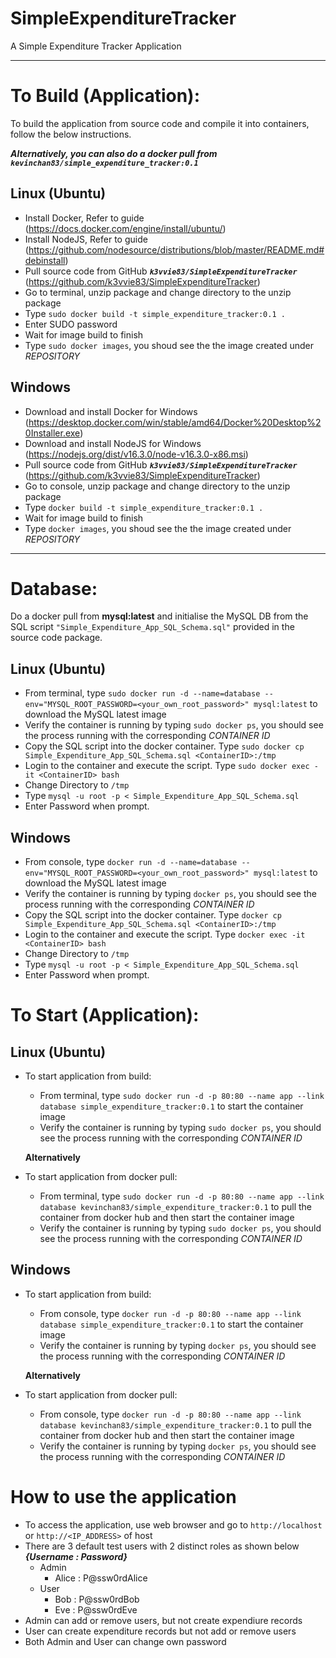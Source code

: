 # SimpleExpenditureTracker
A Simple Expenditure Tracker Application

----

To Build (Application):
===

To build the application from source code and compile it into containers, follow the below instructions. 

***Alternatively, you can also do a docker pull from `kevinchan83/simple_expenditure_tracker:0.1`***

Linux (Ubuntu)
---------------
- Install Docker, Refer to guide (https://docs.docker.com/engine/install/ubuntu/)
- Install NodeJS, Refer to guide (https://github.com/nodesource/distributions/blob/master/README.md#debinstall)
- Pull source code from GitHub ***`k3vvie83/SimpleExpenditureTracker`*** (https://github.com/k3vvie83/SimpleExpenditureTracker)
- Go to terminal, unzip package and change directory to the unzip package
- Type `sudo docker build -t simple_expenditure_tracker:0.1 .` 
- Enter SUDO password
- Wait for image build to finish
- Type `sudo docker images`, you shoud see the the image created under *REPOSITORY*

Windows
-------
- Download and install Docker for Windows (https://desktop.docker.com/win/stable/amd64/Docker%20Desktop%20Installer.exe)
- Download and install NodeJS for Windows (https://nodejs.org/dist/v16.3.0/node-v16.3.0-x86.msi)
- Pull source code from GitHub ***`k3vvie83/SimpleExpenditureTracker`*** (https://github.com/k3vvie83/SimpleExpenditureTracker)
- Go to console, unzip package and change directory to the unzip package
- Type `docker build -t simple_expenditure_tracker:0.1 .`
- Wait for image build to finish
- Type `docker images`, you shoud see the the image created under *REPOSITORY*

----
Database:
==
Do a docker pull from **mysql:latest** and initialise the MySQL DB from the SQL script `"Simple_Expenditure_App_SQL_Schema.sql"` provided in the source code package.


Linux (Ubuntu)
---------------
- From terminal, type `sudo docker run -d --name=database --env="MYSQL_ROOT_PASSWORD=<your_own_root_password>" mysql:latest` to download the MySQL latest image 
- Verify the container is running by typing `sudo docker ps`, you should see the process running with the corresponding *CONTAINER ID*
- Copy the SQL script into the docker container. Type `sudo docker cp Simple_Expenditure_App_SQL_Schema.sql <ContainerID>:/tmp`
- Login to the container and execute the script. Type `sudo docker exec -it <ContainerID> bash`
- Change Directory to `/tmp`
- Type `mysql -u root -p < Simple_Expenditure_App_SQL_Schema.sql `
- Enter Password when prompt.                                                              

Windows
-------
- From console, type `docker run -d --name=database --env="MYSQL_ROOT_PASSWORD=<your_own_root_password>" mysql:latest` to download the MySQL latest image 
- Verify the container is running by typing `docker ps`, you should see the process running with the corresponding *CONTAINER ID*
- Copy the SQL script into the docker container. Type `docker cp Simple_Expenditure_App_SQL_Schema.sql <ContainerID>:/tmp`
- Login to the container and execute the script. Type `docker exec -it <ContainerID> bash`
- Change Directory to `/tmp`
- Type `mysql -u root -p < Simple_Expenditure_App_SQL_Schema.sql`
- Enter Password when prompt.  

                                                                
To Start (Application):
====
Linux (Ubuntu)
---------------
- To start application from build:
  - From terminal, type `sudo docker run -d -p 80:80 --name app --link database simple_expenditure_tracker:0.1` to start the container image
  - Verify the container is running by typing `sudo docker ps`, you should see the process running with the corresponding *CONTAINER ID*
  
  **Alternatively**
  
- To start application from docker pull:
  - From terminal, type `sudo docker run -d -p 80:80 --name app --link database kevinchan83/simple_expenditure_tracker:0.1` to pull the container from docker hub and then start the container image
  - Verify the container is running by typing `sudo docker ps`, you should see the process running with the corresponding *CONTAINER ID*

Windows
-------
- To start application from build:
  - From console, type `docker run -d -p 80:80 --name app --link database simple_expenditure_tracker:0.1` to start the container image
  - Verify the container is running by typing `docker ps`, you should see the process running with the corresponding *CONTAINER ID*
  
  **Alternatively**
  
- To start application from docker pull:
  - From console, type `docker run -d -p 80:80 --name app --link database kevinchan83/simple_expenditure_tracker:0.1` to pull the container from docker hub and then start the container image
  - Verify the container is running by typing `docker ps`, you should see the process running with the corresponding *CONTAINER ID*


How to use the application
===
- To access the application, use web browser and go to `http://localhost` or `http://<IP_ADDRESS>` of host
- There are 3 default test users with 2 distinct roles as shown below ***{Username : Password}***
  - Admin
    - Alice : P@ssw0rdAlice
   - User
     - Bob : P@ssw0rdBob
     - Eve : P@ssw0rdEve
- Admin can add or remove users, but not create expendiure records
- User can create expenditure records but not add or remove users
- Both Admin and User can change own password


